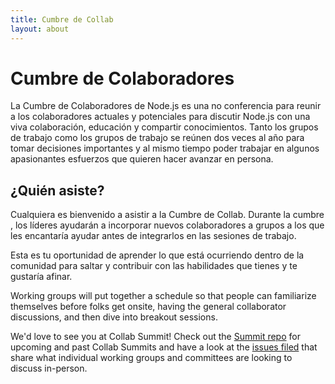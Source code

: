 ```yaml
---
title: Cumbre de Collab
layout: about
---
```


# Cumbre de Colaboradores

La Cumbre de Colaboradores de Node.js es una no conferencia para reunir a los colaboradores actuales y
potenciales para discutir Node.js con una viva colaboración,
educación y compartir conocimientos. Tanto los grupos de trabajo como los grupos de trabajo se reúnen
dos veces al año para tomar decisiones importantes y al mismo tiempo poder trabajar en algunos
apasionantes esfuerzos que quieren hacer avanzar en persona.

## ¿Quién asiste?

Cualquiera es bienvenido a asistir a la Cumbre de Collab. Durante la cumbre
, los líderes ayudarán a incorporar nuevos colaboradores a grupos a los que les encantaría ayudar
antes de integrarlos en las sesiones de trabajo.

Esta es tu oportunidad de aprender lo que está ocurriendo dentro de la comunidad para saltar
y contribuir con las habilidades que tienes y te gustaría afinar.

Working groups will put together a schedule so that people can
familiarize themselves before folks get onsite, having the general collaborator
discussions, and then dive into breakout sessions.

We'd love to see you at Collab Summit! Check out the [Summit repo](https://github.com/nodejs/summit)
for upcoming and past Collab Summits and have a look at the
[issues filed](https://github.com/nodejs/summit/issues) that share what
individual working groups and committees are looking to discuss in-person.
